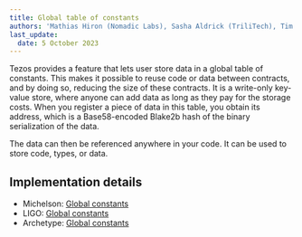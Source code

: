 ```yaml
---
title: Global table of constants
authors: 'Mathias Hiron (Nomadic Labs), Sasha Aldrick (TriliTech), Tim McMackin (TriliTech)'
last_update:
  date: 5 October 2023
---
```


Tezos provides a feature that lets user store data in a global table of constants.
This makes it possible to reuse code or data between contracts, and by doing so, reducing the size of these contracts.
It is a write-only key-value store, where anyone can add data as long as they pay for the storage costs.
When you register a piece of data in this table, you obtain its address, which is a Base58-encoded Blake2b hash of the binary serialization of the data.

The data can then be referenced anywhere in your code.
It can be used to store code, types, or data.

## Implementation details

- Michelson: [Global constants](https://octez.tezos.com/docs/active/global_constants.html)
- LIGO: [Global constants](https://ligolang.org/docs/protocol/hangzhou#global-constant)
- Archetype: [Global constants](https://archetype-lang.org/docs/cli/contract/)
